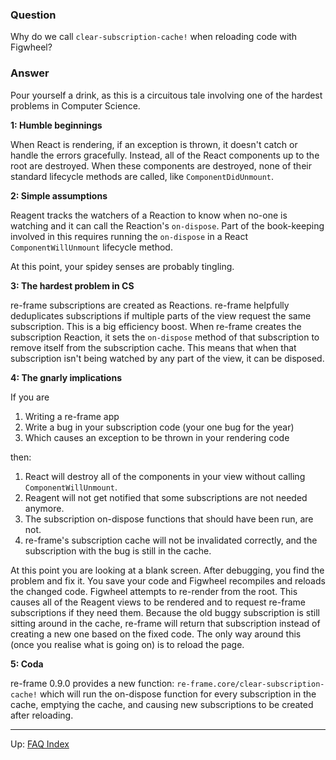 ### Question

Why do we call `clear-subscription-cache!` when reloading code with Figwheel?

### Answer 

Pour yourself a drink, as this is a circuitous tale involving one of the hardest
problems in Computer Science.
 
**1: Humble beginnings**

When React is rendering, if an exception is thrown, it doesn't catch or 
handle the errors gracefully. Instead, all of the React components up to 
the root are destroyed. When these components are destroyed, none of their 
standard lifecycle methods are called, like `ComponentDidUnmount`.
 

**2: Simple assumptions**

Reagent tracks the watchers of a Reaction to know when no-one is watching and 
it can call the Reaction's `on-dispose`. Part of the book-keeping involved in
this requires running the `on-dispose` in a React `ComponentWillUnmount` lifecycle
method.

At this point, your spidey senses are probably tingling.

**3: The hardest problem in CS**

re-frame subscriptions are created as Reactions. re-frame helpfully deduplicates
subscriptions if multiple parts of the view request the same subscription. This
is a big efficiency boost. When re-frame creates the subscription Reaction, it 
sets the `on-dispose` method of that subscription to remove itself from the
subscription cache. This means that when that subscription isn't being watched
by any part of the view, it can be disposed. 

**4: The gnarly implications**

If you are 

1. Writing a re-frame app 
2. Write a bug in your subscription code (your one bug for the year)
3. Which causes an exception to be thrown in your rendering code

then:

1. React will destroy all of the components in your view without calling `ComponentWillUnmount`.
2. Reagent will not get notified that some subscriptions are not needed anymore.
3. The subscription on-dispose functions that should have been run, are not.
4. re-frame's subscription cache will not be invalidated correctly, and the subscription with the bug
   is still in the cache.

At this point you are looking at a blank screen. After debugging, you find the problem and fix it.
You save your code and Figwheel recompiles and reloads the changed code. Figwheel attempts to re-render
from the root. This causes all of the Reagent views to be rendered and to request re-frame subscriptions
if they need them. Because the old buggy subscription is still sitting around in the cache, re-frame
will return that subscription instead of creating a new one based on the fixed code. The only way around
this (once you realise what is going on) is to reload the page.

**5: Coda**

re-frame 0.9.0 provides a new function: `re-frame.core/clear-subscription-cache!` which will run the
on-dispose function for every subscription in the cache, emptying the cache, and causing new subscriptions
to be created after reloading.

***

Up:  [FAQ Index](README.md)&nbsp;&nbsp;&nbsp;&nbsp;&nbsp;&nbsp;


<!-- START doctoc generated TOC please keep comment here to allow auto update -->
<!-- DON'T EDIT THIS SECTION, INSTEAD RE-RUN doctoc TO UPDATE -->
<!-- END doctoc generated TOC please keep comment here to allow auto update -->
